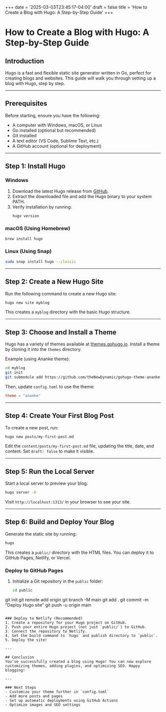 +++
date = '2025-03-03T23:45:17-04:00'
draft = false
title = 'How to Create a Blog with Hugo: A Step-by-Step Guide'
+++
# How to Create a Blog with Hugo: A Step-by-Step Guide

## Introduction
Hugo is a fast and flexible static site generator written in Go, perfect for creating blogs and websites. This guide will walk you through setting up a blog with Hugo, step by step.

---

## Prerequisites
Before starting, ensure you have the following:
- A computer with Windows, macOS, or Linux
- Go installed (optional but recommended)
- Git installed
- A text editor (VS Code, Sublime Text, etc.)
- A GitHub account (optional for deployment)

---

## Step 1: Install Hugo
### Windows
1. Download the latest Hugo release from [GitHub](https://github.com/gohugoio/hugo/releases).
2. Extract the downloaded file and add the Hugo binary to your system PATH.
3. Verify installation by running:
   ```sh
   hugo version
   ```

### macOS (Using Homebrew)
```sh
brew install hugo
```

### Linux (Using Snap)
```sh
sudo snap install hugo --classic
```

---

## Step 2: Create a New Hugo Site
Run the following command to create a new Hugo site:
```sh
hugo new site myblog
```
This creates a `myblog` directory with the basic Hugo structure.

---

## Step 3: Choose and Install a Theme
Hugo has a variety of themes available at [themes.gohugo.io](https://themes.gohugo.io/). Install a theme by cloning it into the `themes` directory.

Example (using Ananke theme):
```sh
cd myblog
git init
git submodule add https://github.com/theNewDynamic/gohugo-theme-ananke.git themes/ananke
```
Then, update `config.toml` to use the theme:
```toml
theme = "ananke"
```

---

## Step 4: Create Your First Blog Post
To create a new post, run:
```sh
hugo new posts/my-first-post.md
```
Edit the `content/posts/my-first-post.md` file, updating the title, date, and content. Set `draft: false` to make it visible.

---

## Step 5: Run the Local Server
Start a local server to preview your blog:
```sh
hugo server -D
```
Visit `http://localhost:1313/` in your browser to see your site.

---

## Step 6: Build and Deploy Your Blog
Generate the static site by running:
```sh
hugo
```
This creates a `public/` directory with the HTML files. You can deploy it to GitHub Pages, Netlify, or Vercel.

### Deploy to GitHub Pages
1. Initialize a Git repository in the `public` folder:
   ```sh
   cd public
git init
git remote add origin <your-repo-url>
git branch -M main
git add .
git commit -m "Deploy Hugo site"
git push -u origin main
   ```

### Deploy to Netlify (Recommended)
1. Create a repository for your Hugo project on GitHub.
2. Push your entire Hugo project (not just `public/`) to GitHub.
3. Connect the repository to Netlify.
4. Set the build command to `hugo` and publish directory to `public`.
5. Deploy the site!

---

## Conclusion
You’ve successfully created a blog using Hugo! You can now explore customizing themes, adding plugins, and optimizing SEO. Happy blogging!

---

### Next Steps
- Customize your theme further in `config.toml`
- Add more posts and pages
- Set up automatic deployments using GitHub Actions
- Optimize images and SEO settings


